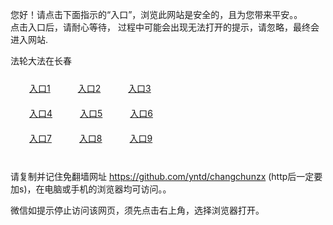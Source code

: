您好！请点击下面指示的“入口”，浏览此网站是安全的，且为您带来平安。。 <br/>
点击入口后，请耐心等待， 过程中可能会出现无法打开的提示，请忽略，最终会进入网站. </br>

法轮大法在长春<br/>
<div style="padding:10px"><a style="margin:20px" target="_blank" href="https://d381vk50mfyltm.cloudfront.net/2Qpsp?gqydfx" id="ccLink1" rel="nofollow">入口1</a> <a target="_blank" style="margin:20px" href="https://d31kyc0jf7i22r.cloudfront.net/2Qpsp?vecypnh" id="ccLink2" rel="nofollow">入口2</a> <a style="margin:20px" target="_blank" href="https://d3dc0pooccsdqy.cloudfront.net/2Qpsp?jjmowiwu" id="ccLink3" rel="nofollow">入口3</a></div>

<div style="padding:10px" ><a style="margin:20px" target="_blank" href="https://d381vk50mfyltm.cloudfront.net/2Qpsp?gqydfx" id="ccLink4" rel="nofollow">入口4</a> <a style="margin:20px" href="https://d31kyc0jf7i22r.cloudfront.net/2Qpsp?vecypnh" target="_blank" id="ccLink5" rel="nofollow">入口5</a> <a style="margin:20px" href="https://d3dc0pooccsdqy.cloudfront.net/2Qpsp?jjmowiwu" target="_blank" id="ccLink6" rel="nofollow">入口6</a></div>

<div style="padding:10px"><a style="margin:20px" target="_blank" href="https://d381vk50mfyltm.cloudfront.net/2Qpsp?gqydfx" id="ccLink7" rel="nofollow">入口7</a> <a style="margin:20px" href="https://d31kyc0jf7i22r.cloudfront.net/2Qpsp?vecypnh" target="_blank" id="ccLink8" rel="nofollow">入口8</a> <a style="margin:20px" target="_blank" href="https://d3dc0pooccsdqy.cloudfront.net/2Qpsp?jjmowiwu" id="ccLink9" rel="nofollow">入口9</a></div>

<br/>



请复制并记住免翻墙网址 https://github.com/yntd/changchunzx (http后一定要加s)，在电脑或手机的浏览器均可访问。。<br/>

微信如提示停止访问该网页，须先点击右上角，选择浏览器打开。
